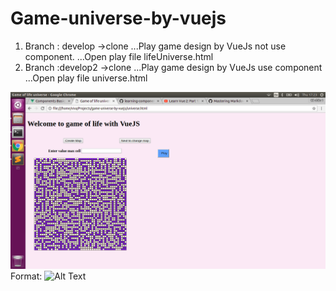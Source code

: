 # Game-universe-by-vuejs
1. Branch : develop ->clone
...Play game design by VueJs not use component.
...Open play file lifeUniverse.html
2. Branch :develop2 ->clone
...Play game design by VueJs use component
...Open play file universe.html

![GitHub Logo](/image/image.png)
Format: ![Alt Text](url)

